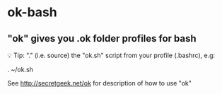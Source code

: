 ﻿# ok-bash

## "ok" gives you .ok folder profiles for bash


💡 Tip: "." (i.e. source) the "ok.sh" script from your profile (.bashrc), e.g:

 . ~/ok.sh

See <http://secretgeek.net/ok> for description of how to use "ok"


 